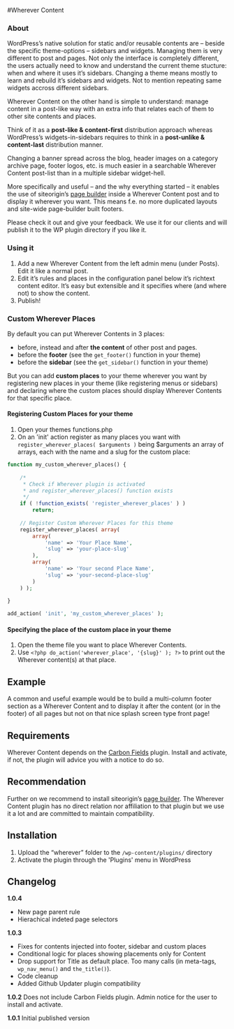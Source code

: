 #Wherever Content
### About
WordPress’s native solution for static and/or reusable contents are – beside the specific theme-options – sidebars and widgets. Managing them is very different to post and pages. Not only the interface is completely different, the users actually need to know and understand the current theme stucture: when and where it uses it’s sidebars. Changing a theme means mostly to learn and rebuild it’s sidebars and widgets. Not to mention repeating same widgets accross different sidebars. 

Wherever Content on the other hand is simple to understand: manage content in a post-like way with an extra info that relates each of them to other site contents and places.

Think of it as a **post-like & content-first** distribution approach whereas WordPress’s widgets-in-sidebars requires to think in a **post-unlike & content-last** distribution manner. 

Changing a banner spread across the blog, header images on a category archive page, footer logos, etc. is much easier in a searchable Wherever Content post-list than in a multiple sidebar widget-hell. 

More specifically and useful – and the why everything started – it enables the use of siteorigin’s [page builder](https://wordpress.org/plugins/siteorigin-panels/) inside a Wherever Content post and to display it wherever you want. This means f.e. no more duplicated layouts and site-wide page-builder built footers.

Please check it out and give your feedback. We use it for our clients and will publish it to the WP plugin directory if you like it. 

### Using it

1. Add a new Wherever Content from the left admin menu (under Posts). Edit it like a normal post.
2. Edit it’s rules and places in the configuration panel below it’s richtext content editor. It’s easy but extensible and it specifies where (and where not) to show the content. 
3. Publish!

### Custom Wherever Places

By default you can put Wherever Contents in 3 places:

- before, instead and after **the content** of other post and pages.
- before the **footer** (see the `get_footer()` function in your theme) 
- before the **sidebar** (see the `get_sidebar()` function in your theme)

But you can add **custom places** to your theme wherever you want by registering new places in your theme (like registering menus or sidebars) and declaring where the custom places should display Wherever Contents for that specific place.

#### Registering Custom Places for your theme

1. Open your themes functions.php
2. On an 'init' action register as many places you want with `register_wherever_places( $arguments )` being $arguments an array of arrays, each with the name and a slug for the custom place:

```php
function my_custom_wherever_places() {
	
	/* 
	 * Check if Wherever plugin is activated 
	 * and register_wherever_places() function exists
	 */
	if ( !function_exists( 'register_wherever_places' ) )
		return;
	
	// Register Custom Wherever Places for this theme			
	register_wherever_places( array(
		array(
			'name' => 'Your Place Name',
			'slug' => 'your-place-slug'
		),
		array(
			'name' => 'Your second Place Name',
			'slug' => 'your-second-place-slug'
		)
	) );
	
}

add_action( 'init', 'my_custom_wherever_places' );
```


#### Specifying the place of the custom place in your theme

1.	Open the theme file you want to place Wherever Contents. 
2.	Use `<?php do_action('wherever_place', '{slug}' ); ?>`  to print out the Wherever content(s) at that place. 

## Example

A common and useful example would be to build a multi-column footer section as a Wherever Content and to display it after the content (or in the footer) of all pages but not on that nice splash screen type front page!

## Requirements

Wherever Content depends on the [Carbon Fields](https://wordpress.org/plugins/carbon-fields/) plugin. Install and activate, if not, the plugin will advice you with a notice to do so.

## Recommendation
Further on we recommend to install siteorigin’s [page builder](https://wordpress.org/plugins/siteorigin-panels/). The Wherever Content plugin has no direct relation nor affiliation to that plugin but we use it a lot and are committed to maintain compatibility.


## Installation

1. Upload the “wherever” folder to the `/wp-content/plugins/` directory
2. Activate the plugin through the 'Plugins' menu in WordPress


##  Changelog

**1.0.4**
- New page parent rule
- Hierachical indeted page selectors

**1.0.3**
- Fixes for contents injected into footer, sidebar and custom places
- Conditional logic for places showing placements only for Content
- Drop support for Title as default place. Too many calls (in meta-tags, `wp_nav_menu()` and `the_title()`).
- Code cleanup
- Added Github Updater plugin compatibility 

**1.0.2**
Does not include Carbon Fields plugin. Admin notice for the user to install and activate.

**1.0.1**
Initial published version


